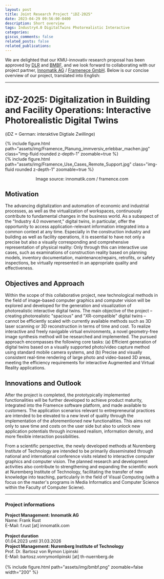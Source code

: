 ```yaml
---
layout: post
title: Joint Research Project "iDZ-2025"
date: 2023-04-29 09:56:00-0400
description: Short overview
tags: Industry4.0 DigitalTwins Photorealistic Interactive
categories:
giscus_comments: false
related_posts: false
related_publications: 
---
```

We are delighted that our KMU-innovativ research proposal has been approved by [DLR](https://projekttraeger.dlr.de/en) and [BMBF](https://www.bmbf.de/bmbf/en/home/home_node.html), and we look forward to collaborating with our project partner, [Innomatik AG](https://www.innomatik.com/en/) / [Framenece GmbH](https://www.framence.com/). Below is our concise overview of our project, translated into English:

---

# iDZ-2025: Digitalization in Building and Facility Operations: Interactive Photorealistic Digital Twins
(iDZ = German: interaktive Digtiale Zwillinge)

<div class="row mt-3">
    <div class="col-sm mt-3 mt-md-0">
        {% include figure.html path="assets/img/Framence_Planung_immversiv_erlebbar_machen.jpg" class="img-fluid rounded z-depth-1" zoomable=true %}
    </div>
    <div class="col-sm mt-3 mt-md-0">
        {% include figure.html path="assets/img/Framence_Use_Cases_Remote_Support.jpg" class="img-fluid rounded z-depth-1" zoomable=true %}
    </div>
</div>
<p style="text-align: center;">Image source: innomatik.com / framence.com</p>

## Motivation
The advancing digitalization and automation of economic and industrial processes, as well as the virtualization of workspaces, continuously contribute to fundamental changes in the business world. As a subaspect of the "Industry 4.0 movement," digital twins, in particular, offer the opportunity to access application-relevant information integrated into a common context at any time. Especially in the construction industry and building as well as facility operations, it is essential to have not only a precise but also a visually corresponding and comprehensive representation of physical reality: Only through this can interactive use cases, such as examinations of construction reality based on planning models, inventory documentation, maintenance/repairs, retrofits, or safety inspections, be virtually represented in an appropriate quality and effectiveness.

## Objectives and Approach
Within the scope of this collaborative project, new technological methods in the field of image-based computer graphics and computer vision will be explored and developed for the generation and visualization of photorealistic interactive digital twins. The main objective of the project – creating photorealistic "spacious" and "XR-compatible" digital twins – cannot be efficiently scaled with currently available methods such as 3D laser scanning or 3D reconstruction in terms of time and cost. To realize interactive and freely navigable virtual environments, a novel geometry-free image synthesis method will be researched and implemented. The pursued approach encompasses the following core tasks: (a) Efficient generation of digital twins based on a visually supported photo/video capture method using standard mobile camera systems, and (b) Precise and visually consistent real-time rendering of large photo and video-based 3D areas, meeting the efficiency requirements for interactive Augmented and Virtual Reality applications.

## Innovations and Outlook

After the project is completed, the prototypically implemented functionalities will be further developed to achieve product maturity, integrated into the Framence software platform, and made available to customers. The application scenarios relevant to entrepreneurial practices are intended to be elevated to a new level of quality through the implementation of the aforementioned new functionalities. This aims not only to save time and costs on the user side but also to unlock new application potentials through increased realism, information density, and more flexible interaction possibilities.

From a scientific perspective, the newly developed methods at Nuremberg Institute of Technology are intended to be primarily disseminated through national and international conference visits related to interactive computer graphics and computer vision. The planned research and development activities also contribute to strengthening and expanding the scientific work at Nuremberg Institute of Technology, facilitating the transfer of new knowledge into teaching, particularly in the field of Visual Computing (with a focus on the master's programs in Media Informatics and Computer Science within the Faculty of Computer Sciene).

---

### Project informations
<div class="row mt-3">
    <div class="col-sm mt-3 mt-md-0">
        <b>Project Management: Innomatik AG</b><br>
        Name: Frank Rust<br>
        E-Mail: f.rust [at] innomatik.com<br>
         <br>
        <b>Project duration</b><br>
        01.04.2023 until 31.03.2026
    </div>
    <div class="col-sm mt-3 mt-md-0">
        <b>Project Management: Nuremberg Institute of Technology</b><br>
        Prof. Dr. Bartosz von Rymon Lipinski<br>
        E-Mail: bartosz.vonrymonlipinski [at] th-nuernberg.de<br>
         <br>
        {% include figure.html path="assets/img/bmbf.png" zoomable=false width="200" %}
    </div>
</div>